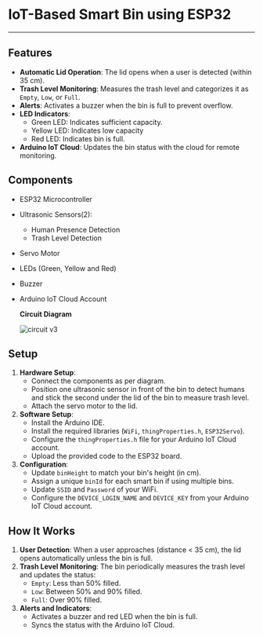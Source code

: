 # IoT-Based Smart Bin using ESP32

---

## Features
- **Automatic Lid Operation**: The lid opens when a user is detected (within 35 cm).
- **Trash Level Monitoring**: Measures the trash level and categorizes it as `Empty`, `Low`, or `Full`.
- **Alerts**: Activates a buzzer when the bin is full to prevent overflow.
- **LED Indicators**:
  - Green LED: Indicates sufficient capacity.
  - Yellow LED: Indicates low capacity
  - Red LED: Indicates bin is full.
- **Arduino IoT Cloud**: Updates the bin status with the cloud for remote monitoring.

## Components
- ESP32 Microcontroller
- Ultrasonic Sensors(2):
  - Human Presence Detection
  - Trash Level Detection
- Servo Motor
- LEDs (Green, Yellow and Red)
- Buzzer
- Arduino IoT Cloud Account

  **Circuit Diagram**
  
    ![circuit v3](https://github.com/user-attachments/assets/ef1a2e44-0c94-4776-8283-ddf32d4b1ac3)

## Setup
1. **Hardware Setup**:
   - Connect the components as per diagram.
   - Position one ultrasonic sensor in front of the bin to detect humans and stick the second under the lid of the bin to measure trash level. 
   - Attach the servo motor to the lid.
2. **Software Setup**:
   - Install the Arduino IDE.
   - Install the required libraries (`WiFi`, `thingProperties.h`, `ESP32Servo`).
   - Configure the `thingProperties.h` file for your Arduino IoT Cloud account.
   - Upload the provided code to the ESP32 board.
3. **Configuration**:
   - Update `binHeight` to match your bin's height (in cm).
   - Assign a unique `binId` for each smart bin if using multiple bins.
   - Update `SSID` and `Password` of your WiFi.
   - Configure the `DEVICE_LOGIN_NAME` and `DEVICE_KEY` from your Arduino IoT Cloud account.

## How It Works
1. **User Detection**: When a user approaches (distance < 35 cm), the lid opens automatically unless the bin is full.
2. **Trash Level Monitoring**: The bin periodically measures the trash level and updates the status:
   - `Empty`: Less than 50% filled.
   - `Low`: Between 50% and 90% filled.
   - `Full`: Over 90% filled.
3. **Alerts and Indicators**:
   - Activates a buzzer and red LED when the bin is full.
   - Syncs the status with the Arduino IoT Cloud.
